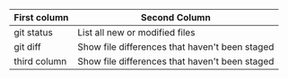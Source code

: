 | First column | Second Column |
| --- | --- |
| git status | List all new or modified files |
| git diff | Show file differences that haven't been staged |
| third column | Show file differences that haven't been staged |
